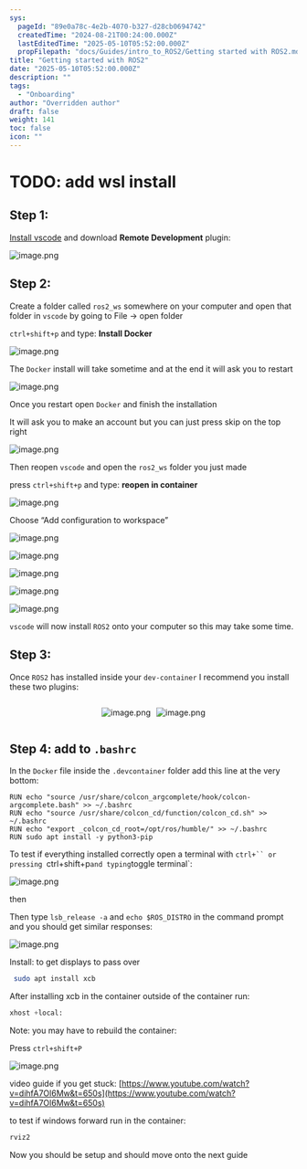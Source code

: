 ```yaml
---
sys:
  pageId: "89e0a78c-4e2b-4070-b327-d28cb0694742"
  createdTime: "2024-08-21T00:24:00.000Z"
  lastEditedTime: "2025-05-10T05:52:00.000Z"
  propFilepath: "docs/Guides/intro_to_ROS2/Getting started with ROS2.md"
title: "Getting started with ROS2"
date: "2025-05-10T05:52:00.000Z"
description: ""
tags:
  - "Onboarding"
author: "Overridden author"
draft: false
weight: 141
toc: false
icon: ""
---
```


# TODO: add wsl install

## Step 1:

[Install vscode](https://code.visualstudio.com/download) and download **Remote Development** plugin:

![image.png](https://prod-files-secure.s3.us-west-2.amazonaws.com/d518164a-d88e-44d1-a4ee-3adb3bd8bce0/efb52993-1881-4a40-b95e-6f020334f022/image.png?X-Amz-Algorithm=AWS4-HMAC-SHA256&X-Amz-Content-Sha256=UNSIGNED-PAYLOAD&X-Amz-Credential=ASIAZI2LB466QT52GS5A%2F20250605%2Fus-west-2%2Fs3%2Faws4_request&X-Amz-Date=20250605T132445Z&X-Amz-Expires=3600&X-Amz-Security-Token=IQoJb3JpZ2luX2VjEGwaCXVzLXdlc3QtMiJIMEYCIQCIAnF%2Fqho5gaq9yTzcO%2B7mXB6DP8HjwXJJgO%2B7ZodyQgIhAMMYEw7xlkHrKrUNFUM%2B2Hwt50BqyBIY2%2FFelt3kG64IKv8DCEUQABoMNjM3NDIzMTgzODA1IgxkR8Fnxt9RUNo0OC8q3AOpI4ODpLNsFK32HyvoS9sA%2BYzavx6YbqsN7vpDYsQGe0%2B0UamCN%2FwXQDcKI5f9vHSQ2VKELNh362pVXbk1g1bSENVJXTSNarj1XfSvxT9nYHKQcU6D4vD8OG%2BEz7E9DPbK7iIVbd1MrEWhhRVrCo8U26il8mT6AL0e8dZQqTlHzi4LhX4yZFSKnLnZmzxwY5a9XYlPbrPsBwqD9GJpGrtvRRNlbba0qzg%2BjP9FGowpCoaNJIzUzOr%2FZWQp%2FTo9Hk5A6tNF8xS5TfqQ3fJHKji04pqicJ3R7pLWDEk3gNW13ZcS3W3h%2B6xA5xpDHbDCi9fCDovOeFrUyon7rW47NwN1Xxvx7X%2B%2BgaiHIFtZo1MR50S2VDCc1mnaoHVZdN9uuocdxmUodJRPQT8fIYg9fp4G%2BLD5VIo1r4sfuhWnSjVENXuSxw3I6eA1zvLYo4R%2FtqE7SXLLKE0mTi7VXt5R%2FXuXHVB3ysoiVnjaonOXshVaufLCZb1Pj%2BMo2bJfWg9IIcDJvZM2yoiFlDUIOVuDN4ZmM8U9xXh4CG4h6e6pgQEo%2BYRGUXmp%2BOrqRnr8q9GylFXIHV8jKXR4X1eVkx47%2BBN4npKFAgNJRfY7LkYDdRFL%2FO6FZyGcjP36TgyIQjCkjYbCBjqkAcqG3cB4PLnyErvYPObMUYC%2F4V1x2ZWBE2IUV5GLQFDRbumHt6bx5J%2FqdFji72FHGZ%2FVzKLOrvVD8WgdofGYpPlcvktRqgIYIn01HtndcRVb4JVA7HCGN10F7jZONp4TkL2j2yejny7t8%2BrUfVwsvf96C%2FhjREUZXJUVGIi31iNFJXkS0NgdOMOfawe5bwAZnfBd2M0PuFPZ7TDabI9B71nwSt2W&X-Amz-Signature=d79bb597f8300f03bf2dc50228830928f89a99db1b519f889cadd84997545a86&X-Amz-SignedHeaders=host&x-id=GetObject)

## Step 2:

Create a folder called `ros2_ws` somewhere on your computer and open that folder in `vscode` by going to File → open folder 

`ctrl+shift+p` and type: **Install Docker**

![image.png](https://prod-files-secure.s3.us-west-2.amazonaws.com/d518164a-d88e-44d1-a4ee-3adb3bd8bce0/2269dc0e-1cd5-47ff-bceb-c04ad9b2eab0/image.png?X-Amz-Algorithm=AWS4-HMAC-SHA256&X-Amz-Content-Sha256=UNSIGNED-PAYLOAD&X-Amz-Credential=ASIAZI2LB466QT52GS5A%2F20250605%2Fus-west-2%2Fs3%2Faws4_request&X-Amz-Date=20250605T132445Z&X-Amz-Expires=3600&X-Amz-Security-Token=IQoJb3JpZ2luX2VjEGwaCXVzLXdlc3QtMiJIMEYCIQCIAnF%2Fqho5gaq9yTzcO%2B7mXB6DP8HjwXJJgO%2B7ZodyQgIhAMMYEw7xlkHrKrUNFUM%2B2Hwt50BqyBIY2%2FFelt3kG64IKv8DCEUQABoMNjM3NDIzMTgzODA1IgxkR8Fnxt9RUNo0OC8q3AOpI4ODpLNsFK32HyvoS9sA%2BYzavx6YbqsN7vpDYsQGe0%2B0UamCN%2FwXQDcKI5f9vHSQ2VKELNh362pVXbk1g1bSENVJXTSNarj1XfSvxT9nYHKQcU6D4vD8OG%2BEz7E9DPbK7iIVbd1MrEWhhRVrCo8U26il8mT6AL0e8dZQqTlHzi4LhX4yZFSKnLnZmzxwY5a9XYlPbrPsBwqD9GJpGrtvRRNlbba0qzg%2BjP9FGowpCoaNJIzUzOr%2FZWQp%2FTo9Hk5A6tNF8xS5TfqQ3fJHKji04pqicJ3R7pLWDEk3gNW13ZcS3W3h%2B6xA5xpDHbDCi9fCDovOeFrUyon7rW47NwN1Xxvx7X%2B%2BgaiHIFtZo1MR50S2VDCc1mnaoHVZdN9uuocdxmUodJRPQT8fIYg9fp4G%2BLD5VIo1r4sfuhWnSjVENXuSxw3I6eA1zvLYo4R%2FtqE7SXLLKE0mTi7VXt5R%2FXuXHVB3ysoiVnjaonOXshVaufLCZb1Pj%2BMo2bJfWg9IIcDJvZM2yoiFlDUIOVuDN4ZmM8U9xXh4CG4h6e6pgQEo%2BYRGUXmp%2BOrqRnr8q9GylFXIHV8jKXR4X1eVkx47%2BBN4npKFAgNJRfY7LkYDdRFL%2FO6FZyGcjP36TgyIQjCkjYbCBjqkAcqG3cB4PLnyErvYPObMUYC%2F4V1x2ZWBE2IUV5GLQFDRbumHt6bx5J%2FqdFji72FHGZ%2FVzKLOrvVD8WgdofGYpPlcvktRqgIYIn01HtndcRVb4JVA7HCGN10F7jZONp4TkL2j2yejny7t8%2BrUfVwsvf96C%2FhjREUZXJUVGIi31iNFJXkS0NgdOMOfawe5bwAZnfBd2M0PuFPZ7TDabI9B71nwSt2W&X-Amz-Signature=189c1427375cf6beec721931081f7802fd776821419dc3d435fe158852f03b44&X-Amz-SignedHeaders=host&x-id=GetObject)

The `Docker` install will take sometime and at the end it will ask you to restart

![image.png](https://prod-files-secure.s3.us-west-2.amazonaws.com/d518164a-d88e-44d1-a4ee-3adb3bd8bce0/ed233f78-be33-4b1f-b89c-9c346c0e961e/image.png?X-Amz-Algorithm=AWS4-HMAC-SHA256&X-Amz-Content-Sha256=UNSIGNED-PAYLOAD&X-Amz-Credential=ASIAZI2LB466QT52GS5A%2F20250605%2Fus-west-2%2Fs3%2Faws4_request&X-Amz-Date=20250605T132445Z&X-Amz-Expires=3600&X-Amz-Security-Token=IQoJb3JpZ2luX2VjEGwaCXVzLXdlc3QtMiJIMEYCIQCIAnF%2Fqho5gaq9yTzcO%2B7mXB6DP8HjwXJJgO%2B7ZodyQgIhAMMYEw7xlkHrKrUNFUM%2B2Hwt50BqyBIY2%2FFelt3kG64IKv8DCEUQABoMNjM3NDIzMTgzODA1IgxkR8Fnxt9RUNo0OC8q3AOpI4ODpLNsFK32HyvoS9sA%2BYzavx6YbqsN7vpDYsQGe0%2B0UamCN%2FwXQDcKI5f9vHSQ2VKELNh362pVXbk1g1bSENVJXTSNarj1XfSvxT9nYHKQcU6D4vD8OG%2BEz7E9DPbK7iIVbd1MrEWhhRVrCo8U26il8mT6AL0e8dZQqTlHzi4LhX4yZFSKnLnZmzxwY5a9XYlPbrPsBwqD9GJpGrtvRRNlbba0qzg%2BjP9FGowpCoaNJIzUzOr%2FZWQp%2FTo9Hk5A6tNF8xS5TfqQ3fJHKji04pqicJ3R7pLWDEk3gNW13ZcS3W3h%2B6xA5xpDHbDCi9fCDovOeFrUyon7rW47NwN1Xxvx7X%2B%2BgaiHIFtZo1MR50S2VDCc1mnaoHVZdN9uuocdxmUodJRPQT8fIYg9fp4G%2BLD5VIo1r4sfuhWnSjVENXuSxw3I6eA1zvLYo4R%2FtqE7SXLLKE0mTi7VXt5R%2FXuXHVB3ysoiVnjaonOXshVaufLCZb1Pj%2BMo2bJfWg9IIcDJvZM2yoiFlDUIOVuDN4ZmM8U9xXh4CG4h6e6pgQEo%2BYRGUXmp%2BOrqRnr8q9GylFXIHV8jKXR4X1eVkx47%2BBN4npKFAgNJRfY7LkYDdRFL%2FO6FZyGcjP36TgyIQjCkjYbCBjqkAcqG3cB4PLnyErvYPObMUYC%2F4V1x2ZWBE2IUV5GLQFDRbumHt6bx5J%2FqdFji72FHGZ%2FVzKLOrvVD8WgdofGYpPlcvktRqgIYIn01HtndcRVb4JVA7HCGN10F7jZONp4TkL2j2yejny7t8%2BrUfVwsvf96C%2FhjREUZXJUVGIi31iNFJXkS0NgdOMOfawe5bwAZnfBd2M0PuFPZ7TDabI9B71nwSt2W&X-Amz-Signature=92b0e2d458aa6c1648053af064c34e311f46bd83d530e7a5cb798780687e6160&X-Amz-SignedHeaders=host&x-id=GetObject)

Once you restart open `Docker` and finish the installation

It will ask you to make an account but you can just press skip on the top right

![image.png](https://prod-files-secure.s3.us-west-2.amazonaws.com/d518164a-d88e-44d1-a4ee-3adb3bd8bce0/21010ad9-1659-4fd9-9f59-9932a09b2a3d/image.png?X-Amz-Algorithm=AWS4-HMAC-SHA256&X-Amz-Content-Sha256=UNSIGNED-PAYLOAD&X-Amz-Credential=ASIAZI2LB466QT52GS5A%2F20250605%2Fus-west-2%2Fs3%2Faws4_request&X-Amz-Date=20250605T132445Z&X-Amz-Expires=3600&X-Amz-Security-Token=IQoJb3JpZ2luX2VjEGwaCXVzLXdlc3QtMiJIMEYCIQCIAnF%2Fqho5gaq9yTzcO%2B7mXB6DP8HjwXJJgO%2B7ZodyQgIhAMMYEw7xlkHrKrUNFUM%2B2Hwt50BqyBIY2%2FFelt3kG64IKv8DCEUQABoMNjM3NDIzMTgzODA1IgxkR8Fnxt9RUNo0OC8q3AOpI4ODpLNsFK32HyvoS9sA%2BYzavx6YbqsN7vpDYsQGe0%2B0UamCN%2FwXQDcKI5f9vHSQ2VKELNh362pVXbk1g1bSENVJXTSNarj1XfSvxT9nYHKQcU6D4vD8OG%2BEz7E9DPbK7iIVbd1MrEWhhRVrCo8U26il8mT6AL0e8dZQqTlHzi4LhX4yZFSKnLnZmzxwY5a9XYlPbrPsBwqD9GJpGrtvRRNlbba0qzg%2BjP9FGowpCoaNJIzUzOr%2FZWQp%2FTo9Hk5A6tNF8xS5TfqQ3fJHKji04pqicJ3R7pLWDEk3gNW13ZcS3W3h%2B6xA5xpDHbDCi9fCDovOeFrUyon7rW47NwN1Xxvx7X%2B%2BgaiHIFtZo1MR50S2VDCc1mnaoHVZdN9uuocdxmUodJRPQT8fIYg9fp4G%2BLD5VIo1r4sfuhWnSjVENXuSxw3I6eA1zvLYo4R%2FtqE7SXLLKE0mTi7VXt5R%2FXuXHVB3ysoiVnjaonOXshVaufLCZb1Pj%2BMo2bJfWg9IIcDJvZM2yoiFlDUIOVuDN4ZmM8U9xXh4CG4h6e6pgQEo%2BYRGUXmp%2BOrqRnr8q9GylFXIHV8jKXR4X1eVkx47%2BBN4npKFAgNJRfY7LkYDdRFL%2FO6FZyGcjP36TgyIQjCkjYbCBjqkAcqG3cB4PLnyErvYPObMUYC%2F4V1x2ZWBE2IUV5GLQFDRbumHt6bx5J%2FqdFji72FHGZ%2FVzKLOrvVD8WgdofGYpPlcvktRqgIYIn01HtndcRVb4JVA7HCGN10F7jZONp4TkL2j2yejny7t8%2BrUfVwsvf96C%2FhjREUZXJUVGIi31iNFJXkS0NgdOMOfawe5bwAZnfBd2M0PuFPZ7TDabI9B71nwSt2W&X-Amz-Signature=dd677403a71960fed3aa1a48c6139b5400408fec1ce861d3e30796f239372f16&X-Amz-SignedHeaders=host&x-id=GetObject)

Then reopen `vscode` and open the `ros2_ws` folder you just made

press `ctrl+shift+p` and type: **reopen in container**

![image.png](https://prod-files-secure.s3.us-west-2.amazonaws.com/d518164a-d88e-44d1-a4ee-3adb3bd8bce0/4e93b8c2-41ad-488c-8095-c74205196118/image.png?X-Amz-Algorithm=AWS4-HMAC-SHA256&X-Amz-Content-Sha256=UNSIGNED-PAYLOAD&X-Amz-Credential=ASIAZI2LB466QT52GS5A%2F20250605%2Fus-west-2%2Fs3%2Faws4_request&X-Amz-Date=20250605T132445Z&X-Amz-Expires=3600&X-Amz-Security-Token=IQoJb3JpZ2luX2VjEGwaCXVzLXdlc3QtMiJIMEYCIQCIAnF%2Fqho5gaq9yTzcO%2B7mXB6DP8HjwXJJgO%2B7ZodyQgIhAMMYEw7xlkHrKrUNFUM%2B2Hwt50BqyBIY2%2FFelt3kG64IKv8DCEUQABoMNjM3NDIzMTgzODA1IgxkR8Fnxt9RUNo0OC8q3AOpI4ODpLNsFK32HyvoS9sA%2BYzavx6YbqsN7vpDYsQGe0%2B0UamCN%2FwXQDcKI5f9vHSQ2VKELNh362pVXbk1g1bSENVJXTSNarj1XfSvxT9nYHKQcU6D4vD8OG%2BEz7E9DPbK7iIVbd1MrEWhhRVrCo8U26il8mT6AL0e8dZQqTlHzi4LhX4yZFSKnLnZmzxwY5a9XYlPbrPsBwqD9GJpGrtvRRNlbba0qzg%2BjP9FGowpCoaNJIzUzOr%2FZWQp%2FTo9Hk5A6tNF8xS5TfqQ3fJHKji04pqicJ3R7pLWDEk3gNW13ZcS3W3h%2B6xA5xpDHbDCi9fCDovOeFrUyon7rW47NwN1Xxvx7X%2B%2BgaiHIFtZo1MR50S2VDCc1mnaoHVZdN9uuocdxmUodJRPQT8fIYg9fp4G%2BLD5VIo1r4sfuhWnSjVENXuSxw3I6eA1zvLYo4R%2FtqE7SXLLKE0mTi7VXt5R%2FXuXHVB3ysoiVnjaonOXshVaufLCZb1Pj%2BMo2bJfWg9IIcDJvZM2yoiFlDUIOVuDN4ZmM8U9xXh4CG4h6e6pgQEo%2BYRGUXmp%2BOrqRnr8q9GylFXIHV8jKXR4X1eVkx47%2BBN4npKFAgNJRfY7LkYDdRFL%2FO6FZyGcjP36TgyIQjCkjYbCBjqkAcqG3cB4PLnyErvYPObMUYC%2F4V1x2ZWBE2IUV5GLQFDRbumHt6bx5J%2FqdFji72FHGZ%2FVzKLOrvVD8WgdofGYpPlcvktRqgIYIn01HtndcRVb4JVA7HCGN10F7jZONp4TkL2j2yejny7t8%2BrUfVwsvf96C%2FhjREUZXJUVGIi31iNFJXkS0NgdOMOfawe5bwAZnfBd2M0PuFPZ7TDabI9B71nwSt2W&X-Amz-Signature=6d6d4b196eb48edf8ab46fa68453a83d6a43720d46b6400c8bcf657babdfc10f&X-Amz-SignedHeaders=host&x-id=GetObject)

Choose “Add configuration to workspace”

![image.png](https://prod-files-secure.s3.us-west-2.amazonaws.com/d518164a-d88e-44d1-a4ee-3adb3bd8bce0/9560b282-5060-4989-ba37-97e7b2c22476/image.png?X-Amz-Algorithm=AWS4-HMAC-SHA256&X-Amz-Content-Sha256=UNSIGNED-PAYLOAD&X-Amz-Credential=ASIAZI2LB466QT52GS5A%2F20250605%2Fus-west-2%2Fs3%2Faws4_request&X-Amz-Date=20250605T132445Z&X-Amz-Expires=3600&X-Amz-Security-Token=IQoJb3JpZ2luX2VjEGwaCXVzLXdlc3QtMiJIMEYCIQCIAnF%2Fqho5gaq9yTzcO%2B7mXB6DP8HjwXJJgO%2B7ZodyQgIhAMMYEw7xlkHrKrUNFUM%2B2Hwt50BqyBIY2%2FFelt3kG64IKv8DCEUQABoMNjM3NDIzMTgzODA1IgxkR8Fnxt9RUNo0OC8q3AOpI4ODpLNsFK32HyvoS9sA%2BYzavx6YbqsN7vpDYsQGe0%2B0UamCN%2FwXQDcKI5f9vHSQ2VKELNh362pVXbk1g1bSENVJXTSNarj1XfSvxT9nYHKQcU6D4vD8OG%2BEz7E9DPbK7iIVbd1MrEWhhRVrCo8U26il8mT6AL0e8dZQqTlHzi4LhX4yZFSKnLnZmzxwY5a9XYlPbrPsBwqD9GJpGrtvRRNlbba0qzg%2BjP9FGowpCoaNJIzUzOr%2FZWQp%2FTo9Hk5A6tNF8xS5TfqQ3fJHKji04pqicJ3R7pLWDEk3gNW13ZcS3W3h%2B6xA5xpDHbDCi9fCDovOeFrUyon7rW47NwN1Xxvx7X%2B%2BgaiHIFtZo1MR50S2VDCc1mnaoHVZdN9uuocdxmUodJRPQT8fIYg9fp4G%2BLD5VIo1r4sfuhWnSjVENXuSxw3I6eA1zvLYo4R%2FtqE7SXLLKE0mTi7VXt5R%2FXuXHVB3ysoiVnjaonOXshVaufLCZb1Pj%2BMo2bJfWg9IIcDJvZM2yoiFlDUIOVuDN4ZmM8U9xXh4CG4h6e6pgQEo%2BYRGUXmp%2BOrqRnr8q9GylFXIHV8jKXR4X1eVkx47%2BBN4npKFAgNJRfY7LkYDdRFL%2FO6FZyGcjP36TgyIQjCkjYbCBjqkAcqG3cB4PLnyErvYPObMUYC%2F4V1x2ZWBE2IUV5GLQFDRbumHt6bx5J%2FqdFji72FHGZ%2FVzKLOrvVD8WgdofGYpPlcvktRqgIYIn01HtndcRVb4JVA7HCGN10F7jZONp4TkL2j2yejny7t8%2BrUfVwsvf96C%2FhjREUZXJUVGIi31iNFJXkS0NgdOMOfawe5bwAZnfBd2M0PuFPZ7TDabI9B71nwSt2W&X-Amz-Signature=ca2eecb9253515d1d401651e0e1a6aa397a36fdeefcd08d4c5e0448b92c90349&X-Amz-SignedHeaders=host&x-id=GetObject)

![image.png](https://prod-files-secure.s3.us-west-2.amazonaws.com/d518164a-d88e-44d1-a4ee-3adb3bd8bce0/2ee63f81-886b-48e8-a553-dc6e5eac99e4/image.png?X-Amz-Algorithm=AWS4-HMAC-SHA256&X-Amz-Content-Sha256=UNSIGNED-PAYLOAD&X-Amz-Credential=ASIAZI2LB466QT52GS5A%2F20250605%2Fus-west-2%2Fs3%2Faws4_request&X-Amz-Date=20250605T132445Z&X-Amz-Expires=3600&X-Amz-Security-Token=IQoJb3JpZ2luX2VjEGwaCXVzLXdlc3QtMiJIMEYCIQCIAnF%2Fqho5gaq9yTzcO%2B7mXB6DP8HjwXJJgO%2B7ZodyQgIhAMMYEw7xlkHrKrUNFUM%2B2Hwt50BqyBIY2%2FFelt3kG64IKv8DCEUQABoMNjM3NDIzMTgzODA1IgxkR8Fnxt9RUNo0OC8q3AOpI4ODpLNsFK32HyvoS9sA%2BYzavx6YbqsN7vpDYsQGe0%2B0UamCN%2FwXQDcKI5f9vHSQ2VKELNh362pVXbk1g1bSENVJXTSNarj1XfSvxT9nYHKQcU6D4vD8OG%2BEz7E9DPbK7iIVbd1MrEWhhRVrCo8U26il8mT6AL0e8dZQqTlHzi4LhX4yZFSKnLnZmzxwY5a9XYlPbrPsBwqD9GJpGrtvRRNlbba0qzg%2BjP9FGowpCoaNJIzUzOr%2FZWQp%2FTo9Hk5A6tNF8xS5TfqQ3fJHKji04pqicJ3R7pLWDEk3gNW13ZcS3W3h%2B6xA5xpDHbDCi9fCDovOeFrUyon7rW47NwN1Xxvx7X%2B%2BgaiHIFtZo1MR50S2VDCc1mnaoHVZdN9uuocdxmUodJRPQT8fIYg9fp4G%2BLD5VIo1r4sfuhWnSjVENXuSxw3I6eA1zvLYo4R%2FtqE7SXLLKE0mTi7VXt5R%2FXuXHVB3ysoiVnjaonOXshVaufLCZb1Pj%2BMo2bJfWg9IIcDJvZM2yoiFlDUIOVuDN4ZmM8U9xXh4CG4h6e6pgQEo%2BYRGUXmp%2BOrqRnr8q9GylFXIHV8jKXR4X1eVkx47%2BBN4npKFAgNJRfY7LkYDdRFL%2FO6FZyGcjP36TgyIQjCkjYbCBjqkAcqG3cB4PLnyErvYPObMUYC%2F4V1x2ZWBE2IUV5GLQFDRbumHt6bx5J%2FqdFji72FHGZ%2FVzKLOrvVD8WgdofGYpPlcvktRqgIYIn01HtndcRVb4JVA7HCGN10F7jZONp4TkL2j2yejny7t8%2BrUfVwsvf96C%2FhjREUZXJUVGIi31iNFJXkS0NgdOMOfawe5bwAZnfBd2M0PuFPZ7TDabI9B71nwSt2W&X-Amz-Signature=22ff57b7c6e7824e877a3f214959bcd31899a31bc1c290876eef68b94e867233&X-Amz-SignedHeaders=host&x-id=GetObject)

![image.png](https://prod-files-secure.s3.us-west-2.amazonaws.com/d518164a-d88e-44d1-a4ee-3adb3bd8bce0/ae1580b2-b048-407e-aed9-b584224a7a04/image.png?X-Amz-Algorithm=AWS4-HMAC-SHA256&X-Amz-Content-Sha256=UNSIGNED-PAYLOAD&X-Amz-Credential=ASIAZI2LB466QT52GS5A%2F20250605%2Fus-west-2%2Fs3%2Faws4_request&X-Amz-Date=20250605T132445Z&X-Amz-Expires=3600&X-Amz-Security-Token=IQoJb3JpZ2luX2VjEGwaCXVzLXdlc3QtMiJIMEYCIQCIAnF%2Fqho5gaq9yTzcO%2B7mXB6DP8HjwXJJgO%2B7ZodyQgIhAMMYEw7xlkHrKrUNFUM%2B2Hwt50BqyBIY2%2FFelt3kG64IKv8DCEUQABoMNjM3NDIzMTgzODA1IgxkR8Fnxt9RUNo0OC8q3AOpI4ODpLNsFK32HyvoS9sA%2BYzavx6YbqsN7vpDYsQGe0%2B0UamCN%2FwXQDcKI5f9vHSQ2VKELNh362pVXbk1g1bSENVJXTSNarj1XfSvxT9nYHKQcU6D4vD8OG%2BEz7E9DPbK7iIVbd1MrEWhhRVrCo8U26il8mT6AL0e8dZQqTlHzi4LhX4yZFSKnLnZmzxwY5a9XYlPbrPsBwqD9GJpGrtvRRNlbba0qzg%2BjP9FGowpCoaNJIzUzOr%2FZWQp%2FTo9Hk5A6tNF8xS5TfqQ3fJHKji04pqicJ3R7pLWDEk3gNW13ZcS3W3h%2B6xA5xpDHbDCi9fCDovOeFrUyon7rW47NwN1Xxvx7X%2B%2BgaiHIFtZo1MR50S2VDCc1mnaoHVZdN9uuocdxmUodJRPQT8fIYg9fp4G%2BLD5VIo1r4sfuhWnSjVENXuSxw3I6eA1zvLYo4R%2FtqE7SXLLKE0mTi7VXt5R%2FXuXHVB3ysoiVnjaonOXshVaufLCZb1Pj%2BMo2bJfWg9IIcDJvZM2yoiFlDUIOVuDN4ZmM8U9xXh4CG4h6e6pgQEo%2BYRGUXmp%2BOrqRnr8q9GylFXIHV8jKXR4X1eVkx47%2BBN4npKFAgNJRfY7LkYDdRFL%2FO6FZyGcjP36TgyIQjCkjYbCBjqkAcqG3cB4PLnyErvYPObMUYC%2F4V1x2ZWBE2IUV5GLQFDRbumHt6bx5J%2FqdFji72FHGZ%2FVzKLOrvVD8WgdofGYpPlcvktRqgIYIn01HtndcRVb4JVA7HCGN10F7jZONp4TkL2j2yejny7t8%2BrUfVwsvf96C%2FhjREUZXJUVGIi31iNFJXkS0NgdOMOfawe5bwAZnfBd2M0PuFPZ7TDabI9B71nwSt2W&X-Amz-Signature=133d19d63c51307084bd71a53b49d696e380fdde3b45d20b2c229edab84a8a55&X-Amz-SignedHeaders=host&x-id=GetObject)

![image.png](https://prod-files-secure.s3.us-west-2.amazonaws.com/d518164a-d88e-44d1-a4ee-3adb3bd8bce0/53255b28-f75e-430f-b9e3-c0ac8577e42b/image.png?X-Amz-Algorithm=AWS4-HMAC-SHA256&X-Amz-Content-Sha256=UNSIGNED-PAYLOAD&X-Amz-Credential=ASIAZI2LB466QT52GS5A%2F20250605%2Fus-west-2%2Fs3%2Faws4_request&X-Amz-Date=20250605T132445Z&X-Amz-Expires=3600&X-Amz-Security-Token=IQoJb3JpZ2luX2VjEGwaCXVzLXdlc3QtMiJIMEYCIQCIAnF%2Fqho5gaq9yTzcO%2B7mXB6DP8HjwXJJgO%2B7ZodyQgIhAMMYEw7xlkHrKrUNFUM%2B2Hwt50BqyBIY2%2FFelt3kG64IKv8DCEUQABoMNjM3NDIzMTgzODA1IgxkR8Fnxt9RUNo0OC8q3AOpI4ODpLNsFK32HyvoS9sA%2BYzavx6YbqsN7vpDYsQGe0%2B0UamCN%2FwXQDcKI5f9vHSQ2VKELNh362pVXbk1g1bSENVJXTSNarj1XfSvxT9nYHKQcU6D4vD8OG%2BEz7E9DPbK7iIVbd1MrEWhhRVrCo8U26il8mT6AL0e8dZQqTlHzi4LhX4yZFSKnLnZmzxwY5a9XYlPbrPsBwqD9GJpGrtvRRNlbba0qzg%2BjP9FGowpCoaNJIzUzOr%2FZWQp%2FTo9Hk5A6tNF8xS5TfqQ3fJHKji04pqicJ3R7pLWDEk3gNW13ZcS3W3h%2B6xA5xpDHbDCi9fCDovOeFrUyon7rW47NwN1Xxvx7X%2B%2BgaiHIFtZo1MR50S2VDCc1mnaoHVZdN9uuocdxmUodJRPQT8fIYg9fp4G%2BLD5VIo1r4sfuhWnSjVENXuSxw3I6eA1zvLYo4R%2FtqE7SXLLKE0mTi7VXt5R%2FXuXHVB3ysoiVnjaonOXshVaufLCZb1Pj%2BMo2bJfWg9IIcDJvZM2yoiFlDUIOVuDN4ZmM8U9xXh4CG4h6e6pgQEo%2BYRGUXmp%2BOrqRnr8q9GylFXIHV8jKXR4X1eVkx47%2BBN4npKFAgNJRfY7LkYDdRFL%2FO6FZyGcjP36TgyIQjCkjYbCBjqkAcqG3cB4PLnyErvYPObMUYC%2F4V1x2ZWBE2IUV5GLQFDRbumHt6bx5J%2FqdFji72FHGZ%2FVzKLOrvVD8WgdofGYpPlcvktRqgIYIn01HtndcRVb4JVA7HCGN10F7jZONp4TkL2j2yejny7t8%2BrUfVwsvf96C%2FhjREUZXJUVGIi31iNFJXkS0NgdOMOfawe5bwAZnfBd2M0PuFPZ7TDabI9B71nwSt2W&X-Amz-Signature=d28c13220bd46a675772701ba97b3b4e006c253da755f5d3f81fd2be791a31c2&X-Amz-SignedHeaders=host&x-id=GetObject)

![image.png](https://prod-files-secure.s3.us-west-2.amazonaws.com/d518164a-d88e-44d1-a4ee-3adb3bd8bce0/7c562767-5af9-4ffb-97d1-327bcdf4ee00/image.png?X-Amz-Algorithm=AWS4-HMAC-SHA256&X-Amz-Content-Sha256=UNSIGNED-PAYLOAD&X-Amz-Credential=ASIAZI2LB466QT52GS5A%2F20250605%2Fus-west-2%2Fs3%2Faws4_request&X-Amz-Date=20250605T132445Z&X-Amz-Expires=3600&X-Amz-Security-Token=IQoJb3JpZ2luX2VjEGwaCXVzLXdlc3QtMiJIMEYCIQCIAnF%2Fqho5gaq9yTzcO%2B7mXB6DP8HjwXJJgO%2B7ZodyQgIhAMMYEw7xlkHrKrUNFUM%2B2Hwt50BqyBIY2%2FFelt3kG64IKv8DCEUQABoMNjM3NDIzMTgzODA1IgxkR8Fnxt9RUNo0OC8q3AOpI4ODpLNsFK32HyvoS9sA%2BYzavx6YbqsN7vpDYsQGe0%2B0UamCN%2FwXQDcKI5f9vHSQ2VKELNh362pVXbk1g1bSENVJXTSNarj1XfSvxT9nYHKQcU6D4vD8OG%2BEz7E9DPbK7iIVbd1MrEWhhRVrCo8U26il8mT6AL0e8dZQqTlHzi4LhX4yZFSKnLnZmzxwY5a9XYlPbrPsBwqD9GJpGrtvRRNlbba0qzg%2BjP9FGowpCoaNJIzUzOr%2FZWQp%2FTo9Hk5A6tNF8xS5TfqQ3fJHKji04pqicJ3R7pLWDEk3gNW13ZcS3W3h%2B6xA5xpDHbDCi9fCDovOeFrUyon7rW47NwN1Xxvx7X%2B%2BgaiHIFtZo1MR50S2VDCc1mnaoHVZdN9uuocdxmUodJRPQT8fIYg9fp4G%2BLD5VIo1r4sfuhWnSjVENXuSxw3I6eA1zvLYo4R%2FtqE7SXLLKE0mTi7VXt5R%2FXuXHVB3ysoiVnjaonOXshVaufLCZb1Pj%2BMo2bJfWg9IIcDJvZM2yoiFlDUIOVuDN4ZmM8U9xXh4CG4h6e6pgQEo%2BYRGUXmp%2BOrqRnr8q9GylFXIHV8jKXR4X1eVkx47%2BBN4npKFAgNJRfY7LkYDdRFL%2FO6FZyGcjP36TgyIQjCkjYbCBjqkAcqG3cB4PLnyErvYPObMUYC%2F4V1x2ZWBE2IUV5GLQFDRbumHt6bx5J%2FqdFji72FHGZ%2FVzKLOrvVD8WgdofGYpPlcvktRqgIYIn01HtndcRVb4JVA7HCGN10F7jZONp4TkL2j2yejny7t8%2BrUfVwsvf96C%2FhjREUZXJUVGIi31iNFJXkS0NgdOMOfawe5bwAZnfBd2M0PuFPZ7TDabI9B71nwSt2W&X-Amz-Signature=e7f9f9c32f3523c1534a0a57884f8a678618737b14676d4da5711cfd3d15ba5d&X-Amz-SignedHeaders=host&x-id=GetObject)

`vscode` will now install `ROS2` onto your computer so this may take some time.

## Step 3:

Once `ROS2` has installed inside your `dev-container` I recommend you install these two plugins:

<div style="display: flex;flex-direction: row; column-gap:10px; max-width: 630px;justify-content: center;">
<div>

![image.png](https://prod-files-secure.s3.us-west-2.amazonaws.com/d518164a-d88e-44d1-a4ee-3adb3bd8bce0/3fc3d550-5a54-4ba1-ba6b-faa01cdb7369/image.png?X-Amz-Algorithm=AWS4-HMAC-SHA256&X-Amz-Content-Sha256=UNSIGNED-PAYLOAD&X-Amz-Credential=ASIAZI2LB466VBXRLRDY%2F20250605%2Fus-west-2%2Fs3%2Faws4_request&X-Amz-Date=20250605T132452Z&X-Amz-Expires=3600&X-Amz-Security-Token=IQoJb3JpZ2luX2VjEGwaCXVzLXdlc3QtMiJIMEYCIQCJWff1SUC%2BbmMW23iB%2FtKZxNLwODnHelWO%2B93%2BqKDR6QIhAMgWLzuQJpAUBw%2B0VES6rl5W%2FjrhgXXAQeO4JI%2FblqjKKv8DCEUQABoMNjM3NDIzMTgzODA1IgxMZa8Ulvr3kkbZduQq3AMUCVp%2BmBUoV9s%2FtHH%2B7KixV56h2hUIP%2BeYPk3TuUCBVRSoQ%2BPlLYRR%2F6XfIQHkBrLz7C1DkL3P4EX0M%2BE6etMYgjB36JmZys17ZHjEKAe8LVpbt0yvRb7hAEPQX5MLPO1omN4dK1n8EPsw9OmJEaUjvINz6DfE2pS6dKV7kQ%2Fl%2BdQdc5fep61WoyLzHjDDVMjILydc2scHrGiDMcqKULxZbwA72%2BWeY1kTAUbisBfMpt3JmDchPGssozlFlWwMEAKDNV8gBA9pP%2FImT%2B5hNsBQxGDsZjVTp9LGoftobq9S9UfOM2LQhDpkzcSkBkVtRvm59D8u70HA9f%2BhgUaoC%2Bth8gOnLy2cxzZSfQruOcd%2BAAKdzwB%2FEPqzhghsvQMm2%2FNS8%2BGR%2FYO0YuSAYtIgd55R1RzVSlGADdPu02O9wGxsgzc4br5OMNdn41ec2xEjvnXAELM99UgYtDSFctQlbLv0PC%2BlBcaVZfYPzQn3rC3Dt%2FotI5frNK4to3Ao82UpQ35wB8UoSrkS1qqV4mbwAVAB9OYZ4xr%2FR%2B3nJ4KXsanB2jikSAEQ0ntjJm9VQw9D0Pc%2FylZLdzWmbO%2BSBsVDvx8G4WHNw95YJaAFvO%2BBQ3FCA%2BiozuLjQ1c2BiNKtjDDjIbCBjqkARxHgtcehDG3%2BZRHR7HI8iVb4yE6VtVy%2BxQFoq%2BZyD%2FUvhWs2nm6%2FvqXdinX7UnWiFQyHXjhLC1gpE8y4br%2FTNTd5XYMFkdvHzwV4FoyrshbGL6FAYWaQRXWbmNXXe810Aa2c7VZtpoxC%2BtrQoNsmQaAT99H1t6oFMSr2sN%2BgZwXkvkqH4we%2FRkEXoRUzt638TSOvavGiCx6PLl1WcTeldiSdZFG&X-Amz-Signature=18e4bff4cd94affe6bff0746a3adc9dcb98099b42d4a7b65ad167b6a1547a9c7&X-Amz-SignedHeaders=host&x-id=GetObject)

</div>
<div>

![image.png](https://prod-files-secure.s3.us-west-2.amazonaws.com/d518164a-d88e-44d1-a4ee-3adb3bd8bce0/d994cc66-13c2-4093-a5a3-f84cf4601a82/image.png?X-Amz-Algorithm=AWS4-HMAC-SHA256&X-Amz-Content-Sha256=UNSIGNED-PAYLOAD&X-Amz-Credential=ASIAZI2LB46657KBSFR5%2F20250605%2Fus-west-2%2Fs3%2Faws4_request&X-Amz-Date=20250605T132454Z&X-Amz-Expires=3600&X-Amz-Security-Token=IQoJb3JpZ2luX2VjEG4aCXVzLXdlc3QtMiJIMEYCIQCcKNhwq1KWr0nTcfLjPSS4Mu0YnfFHGQIQOUSoe5mrPQIhAJlL2xNdhBx72iwN8jgsfPcXg5mRhFdtM%2Bb26PdUa8wnKv8DCEYQABoMNjM3NDIzMTgzODA1Igx5HLoOzpcf2zhwukAq3AME06%2FUoD%2FtV5ZRrl7GwAf1e1wsIDhPQzQQpyALar5iiahikoZyXnIBPU77MAv2DdjO7pou9AX1GE4jWfrAYJ6GehFNPzET3R9F6WWKdBhk9exijRlojPMmNj1jGs2WWwlW3eZfzRkDPzso%2Fqlk%2BQStggB2LhA1hOHP1PiAggs8CUGCYIn1EDzxtRgmOsjHGUhyRE5e8Wjyi%2BSj%2BJlyp7mHF6VzZ%2FHf%2FktaB55qqfGpIQT%2FdN4kL18S38aR3ThQZ6YEKL%2FwZgMZmduc7rmbVCR5riY2YShHPu5DzX9NSFrR0kUPD29D9FHLdWmTrtKkoSvlqf3LWT471PA9QfvCxVgfgHtmRpdWwR19pU8woCne8heLRik7R8SakoTtdc3xpKDB58KxfxML%2FfWn6SnpD%2B6xOwQEttmVNYZrB7YpfyhCx1RrhYV%2B7WdUZLSx8PoFJJmv%2FH9FrOYxMZ0rEE7NTpQN5QnwtFBLKIOZFcCGM7CA%2FnqEh7HItQhN76prqMi52scTYx%2Fykldhb7kQSoDOvc0OK%2BpFlAp2TSh2NzPysCyH4WW3T%2BnY03nYSRKFRjWgB%2FDz%2FNCV2v57NK%2F1ITPcbmXbcfaztZhkxJcdNJQcm88%2FSn1IABxESALD4hHN1TDUsobCBjqkAaQFdqL09EoJlZ7c8m7%2BHm3ANTn2wVDhQrlVQNTzdseL67q4WTjBHm5XpJlZGEUUA9jQFbAgxiy8bLnE%2Fv9eTy%2Ftz%2BqbLocO9TzJd7q%2BYChyBXMNjpIbUqjKx4TiIinoCqbktsRb1LY7JqVugYBvnPck4g8uvEToUfCj78RrWfsW6%2FxB9JG3HQK%2FIuAkxFR1hljnEiGgtUe3RBb9DzhiL8VcaQym&X-Amz-Signature=d257818cf0fd85bee0596f969119eca90ad6672e8f8d1a5a99c1d9535a2cd6a9&X-Amz-SignedHeaders=host&x-id=GetObject)

</div>
</div>

## Step 4: add to `.bashrc`

In the `Docker` file inside the `.devcontainer` folder add this line at the very bottom: 

```docker
RUN echo "source /usr/share/colcon_argcomplete/hook/colcon-argcomplete.bash" >> ~/.bashrc
RUN echo "source /usr/share/colcon_cd/function/colcon_cd.sh" >> ~/.bashrc
RUN echo "export _colcon_cd_root=/opt/ros/humble/" >> ~/.bashrc
RUN sudo apt install -y python3-pip 
```

To test if everything installed correctly open a terminal with `ctrl+`` or pressing `ctrl+shift+p` and typing `toggle terminal`:

![image.png](https://prod-files-secure.s3.us-west-2.amazonaws.com/d518164a-d88e-44d1-a4ee-3adb3bd8bce0/6a4943d8-b04e-4c02-9a58-775f3384d1a5/image.png?X-Amz-Algorithm=AWS4-HMAC-SHA256&X-Amz-Content-Sha256=UNSIGNED-PAYLOAD&X-Amz-Credential=ASIAZI2LB466QT52GS5A%2F20250605%2Fus-west-2%2Fs3%2Faws4_request&X-Amz-Date=20250605T132445Z&X-Amz-Expires=3600&X-Amz-Security-Token=IQoJb3JpZ2luX2VjEGwaCXVzLXdlc3QtMiJIMEYCIQCIAnF%2Fqho5gaq9yTzcO%2B7mXB6DP8HjwXJJgO%2B7ZodyQgIhAMMYEw7xlkHrKrUNFUM%2B2Hwt50BqyBIY2%2FFelt3kG64IKv8DCEUQABoMNjM3NDIzMTgzODA1IgxkR8Fnxt9RUNo0OC8q3AOpI4ODpLNsFK32HyvoS9sA%2BYzavx6YbqsN7vpDYsQGe0%2B0UamCN%2FwXQDcKI5f9vHSQ2VKELNh362pVXbk1g1bSENVJXTSNarj1XfSvxT9nYHKQcU6D4vD8OG%2BEz7E9DPbK7iIVbd1MrEWhhRVrCo8U26il8mT6AL0e8dZQqTlHzi4LhX4yZFSKnLnZmzxwY5a9XYlPbrPsBwqD9GJpGrtvRRNlbba0qzg%2BjP9FGowpCoaNJIzUzOr%2FZWQp%2FTo9Hk5A6tNF8xS5TfqQ3fJHKji04pqicJ3R7pLWDEk3gNW13ZcS3W3h%2B6xA5xpDHbDCi9fCDovOeFrUyon7rW47NwN1Xxvx7X%2B%2BgaiHIFtZo1MR50S2VDCc1mnaoHVZdN9uuocdxmUodJRPQT8fIYg9fp4G%2BLD5VIo1r4sfuhWnSjVENXuSxw3I6eA1zvLYo4R%2FtqE7SXLLKE0mTi7VXt5R%2FXuXHVB3ysoiVnjaonOXshVaufLCZb1Pj%2BMo2bJfWg9IIcDJvZM2yoiFlDUIOVuDN4ZmM8U9xXh4CG4h6e6pgQEo%2BYRGUXmp%2BOrqRnr8q9GylFXIHV8jKXR4X1eVkx47%2BBN4npKFAgNJRfY7LkYDdRFL%2FO6FZyGcjP36TgyIQjCkjYbCBjqkAcqG3cB4PLnyErvYPObMUYC%2F4V1x2ZWBE2IUV5GLQFDRbumHt6bx5J%2FqdFji72FHGZ%2FVzKLOrvVD8WgdofGYpPlcvktRqgIYIn01HtndcRVb4JVA7HCGN10F7jZONp4TkL2j2yejny7t8%2BrUfVwsvf96C%2FhjREUZXJUVGIi31iNFJXkS0NgdOMOfawe5bwAZnfBd2M0PuFPZ7TDabI9B71nwSt2W&X-Amz-Signature=795d9b110fe77e74ba453e041c1367992d6bccaf6541a343b6e01ccb17557953&X-Amz-SignedHeaders=host&x-id=GetObject)

then 

Then type `lsb_release -a` and `echo $ROS_DISTRO` in the command prompt and you should get similar responses:

![image.png](https://prod-files-secure.s3.us-west-2.amazonaws.com/d518164a-d88e-44d1-a4ee-3adb3bd8bce0/3e635dec-a805-4e85-8b9e-d000e5b71a4e/image.png?X-Amz-Algorithm=AWS4-HMAC-SHA256&X-Amz-Content-Sha256=UNSIGNED-PAYLOAD&X-Amz-Credential=ASIAZI2LB466QT52GS5A%2F20250605%2Fus-west-2%2Fs3%2Faws4_request&X-Amz-Date=20250605T132445Z&X-Amz-Expires=3600&X-Amz-Security-Token=IQoJb3JpZ2luX2VjEGwaCXVzLXdlc3QtMiJIMEYCIQCIAnF%2Fqho5gaq9yTzcO%2B7mXB6DP8HjwXJJgO%2B7ZodyQgIhAMMYEw7xlkHrKrUNFUM%2B2Hwt50BqyBIY2%2FFelt3kG64IKv8DCEUQABoMNjM3NDIzMTgzODA1IgxkR8Fnxt9RUNo0OC8q3AOpI4ODpLNsFK32HyvoS9sA%2BYzavx6YbqsN7vpDYsQGe0%2B0UamCN%2FwXQDcKI5f9vHSQ2VKELNh362pVXbk1g1bSENVJXTSNarj1XfSvxT9nYHKQcU6D4vD8OG%2BEz7E9DPbK7iIVbd1MrEWhhRVrCo8U26il8mT6AL0e8dZQqTlHzi4LhX4yZFSKnLnZmzxwY5a9XYlPbrPsBwqD9GJpGrtvRRNlbba0qzg%2BjP9FGowpCoaNJIzUzOr%2FZWQp%2FTo9Hk5A6tNF8xS5TfqQ3fJHKji04pqicJ3R7pLWDEk3gNW13ZcS3W3h%2B6xA5xpDHbDCi9fCDovOeFrUyon7rW47NwN1Xxvx7X%2B%2BgaiHIFtZo1MR50S2VDCc1mnaoHVZdN9uuocdxmUodJRPQT8fIYg9fp4G%2BLD5VIo1r4sfuhWnSjVENXuSxw3I6eA1zvLYo4R%2FtqE7SXLLKE0mTi7VXt5R%2FXuXHVB3ysoiVnjaonOXshVaufLCZb1Pj%2BMo2bJfWg9IIcDJvZM2yoiFlDUIOVuDN4ZmM8U9xXh4CG4h6e6pgQEo%2BYRGUXmp%2BOrqRnr8q9GylFXIHV8jKXR4X1eVkx47%2BBN4npKFAgNJRfY7LkYDdRFL%2FO6FZyGcjP36TgyIQjCkjYbCBjqkAcqG3cB4PLnyErvYPObMUYC%2F4V1x2ZWBE2IUV5GLQFDRbumHt6bx5J%2FqdFji72FHGZ%2FVzKLOrvVD8WgdofGYpPlcvktRqgIYIn01HtndcRVb4JVA7HCGN10F7jZONp4TkL2j2yejny7t8%2BrUfVwsvf96C%2FhjREUZXJUVGIi31iNFJXkS0NgdOMOfawe5bwAZnfBd2M0PuFPZ7TDabI9B71nwSt2W&X-Amz-Signature=82a1c6c497fa8efe6a4bf81d3171216dcaf0feee8ca2bb79728b704c90789be5&X-Amz-SignedHeaders=host&x-id=GetObject)

Install:  to get displays to pass over

```bash
 sudo apt install xcb
```

After installing xcb in the container outside of the container run:

```python
xhost +local:
```

Note: you may have to rebuild the container:

Press `ctrl+shift+P`

![image.png](https://prod-files-secure.s3.us-west-2.amazonaws.com/d518164a-d88e-44d1-a4ee-3adb3bd8bce0/6c2be660-2618-4c38-9c26-53554f7a0b7b/image.png?X-Amz-Algorithm=AWS4-HMAC-SHA256&X-Amz-Content-Sha256=UNSIGNED-PAYLOAD&X-Amz-Credential=ASIAZI2LB466QT52GS5A%2F20250605%2Fus-west-2%2Fs3%2Faws4_request&X-Amz-Date=20250605T132445Z&X-Amz-Expires=3600&X-Amz-Security-Token=IQoJb3JpZ2luX2VjEGwaCXVzLXdlc3QtMiJIMEYCIQCIAnF%2Fqho5gaq9yTzcO%2B7mXB6DP8HjwXJJgO%2B7ZodyQgIhAMMYEw7xlkHrKrUNFUM%2B2Hwt50BqyBIY2%2FFelt3kG64IKv8DCEUQABoMNjM3NDIzMTgzODA1IgxkR8Fnxt9RUNo0OC8q3AOpI4ODpLNsFK32HyvoS9sA%2BYzavx6YbqsN7vpDYsQGe0%2B0UamCN%2FwXQDcKI5f9vHSQ2VKELNh362pVXbk1g1bSENVJXTSNarj1XfSvxT9nYHKQcU6D4vD8OG%2BEz7E9DPbK7iIVbd1MrEWhhRVrCo8U26il8mT6AL0e8dZQqTlHzi4LhX4yZFSKnLnZmzxwY5a9XYlPbrPsBwqD9GJpGrtvRRNlbba0qzg%2BjP9FGowpCoaNJIzUzOr%2FZWQp%2FTo9Hk5A6tNF8xS5TfqQ3fJHKji04pqicJ3R7pLWDEk3gNW13ZcS3W3h%2B6xA5xpDHbDCi9fCDovOeFrUyon7rW47NwN1Xxvx7X%2B%2BgaiHIFtZo1MR50S2VDCc1mnaoHVZdN9uuocdxmUodJRPQT8fIYg9fp4G%2BLD5VIo1r4sfuhWnSjVENXuSxw3I6eA1zvLYo4R%2FtqE7SXLLKE0mTi7VXt5R%2FXuXHVB3ysoiVnjaonOXshVaufLCZb1Pj%2BMo2bJfWg9IIcDJvZM2yoiFlDUIOVuDN4ZmM8U9xXh4CG4h6e6pgQEo%2BYRGUXmp%2BOrqRnr8q9GylFXIHV8jKXR4X1eVkx47%2BBN4npKFAgNJRfY7LkYDdRFL%2FO6FZyGcjP36TgyIQjCkjYbCBjqkAcqG3cB4PLnyErvYPObMUYC%2F4V1x2ZWBE2IUV5GLQFDRbumHt6bx5J%2FqdFji72FHGZ%2FVzKLOrvVD8WgdofGYpPlcvktRqgIYIn01HtndcRVb4JVA7HCGN10F7jZONp4TkL2j2yejny7t8%2BrUfVwsvf96C%2FhjREUZXJUVGIi31iNFJXkS0NgdOMOfawe5bwAZnfBd2M0PuFPZ7TDabI9B71nwSt2W&X-Amz-Signature=873b59c9f9eff1726a32ff8870568d8963ab1e74188a261f8a1d37e53265a51d&X-Amz-SignedHeaders=host&x-id=GetObject)

video guide if you get stuck: [https://www.youtube.com/watch?v=dihfA7Ol6Mw&t=650s](https://www.youtube.com/watch?v=dihfA7Ol6Mw&t=650s)

to test if windows forward run in the container:

```bash
rviz2
```

Now you should be setup and should move onto the next guide 
